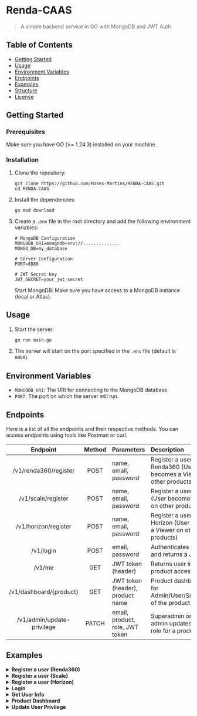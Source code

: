# Renda-CAAS 
> A simple backend service in GO with MongoDB and JWT Auth

## Table of Contents

- [Getting Started](#getting-started)
- [Usage](#usage)
- [Environment Variables](#environment-variables)
- [Endpoints](#endpoints)
- [Examples](#examples)
- [Structure](Structure.md)
- [License](LICENSE)
## Getting Started

### Prerequisites

Make sure you have GO (>= 1.24.3) installed on your machine.

### Installation

1. Clone the repository:
    ```properties
    git clone https://github.com/Moses-Martins/RENDA-CAAS.git
    cd RENDA-CAAS
    ```
2. Install the dependencies:
    ```properties
    go mod download
    ```

3. Create a `.env` file in the root directory and add the following environment variables:
    ```properties
    # MongoDB Configuration
    MONGODB_URI=mongodb+srv://..............
    MONGO_DB=my_database
   
    # Server Configuration
    PORT=8080 
    
    # JWT Secret Key
    JWT_SECRET=your_jwt_secret
    ```
    Start MongoDB: Make sure you have access to a MongoDB instance (local or Atlas).
   
## Usage

1. Start the server:
    ```sh
    go run main.go
    ```
2. The server will start on the port specified in the `.env` file (default is `8080`).

## Environment Variables

- `MONGODB_URI`: The URI for connecting to the MongoDB database.
- `PORT`: The port on which the server will run.



## Endpoints

Here is a list of all the endpoints and their respective methods. You can access endpoints using tools like Postman or curl.

| Endpoint | Method | Parameters | Description |
| :------: | :----: | :--------- | :---------- |
| /v1/renda360/register |	POST | name, email, password | Register a user for Renda360 (User becomes a Viewer on other products) |
| /v1/scale/register | POST | name, email, password | Register a user for Scale (User becomes a Viewer on other products) |
| /v1/horizon/register | POST | name, email, password | Register a user for Horizon (User becomes a Viewer on other products) |
| /v1/login | POST | email, password | Authenticates a user and returns a JWT token |
| /v1/me |	GET | JWT token (header) | Returns user info and product access details |
| /v1/dashboard/{product} | GET | JWT token (header), product name | Product dashboard, only for Admin/User/SuperAdmin of the product |
| /v1/admin/update-privilege | PATCH | email, product, role, JWT token | Superadmin or product admin updates a user's role for a product |


## Examples

<details> <summary><strong>Register a user (Renda360)</strong></summary>

POST `/v1/renda360/register`

```json
{
  "name": "Jane Doe",
  "email": "jane@example.com",
  "password": "securePassword123"
}
```

</details> <details> <summary><strong>Register a user (Scale)</strong></summary>

POST `/v1/scale/register`

```json
{
  "name": "John Smith",
  "email": "john@example.com",
  "password": "anotherSecurePassword"
}
```
</details> <details> <summary><strong>Register a user (Horizon)</strong></summary>

POST `/v1/horizon/register`
```json
{
  "name": "Alice Johnson",
  "email": "alice@example.com",
  "password": "MySafePass456"
}
```
</details> <details> <summary><strong>Login</strong></summary>

POST `/v1/login`
```json
{
  "email": "jane@example.com",
  "password": "securePassword123"
}
```
✅ Response:
```json
{
  "token": "eyJhbGciOiJIUzI1NiIsInR5cCI6IkpXVCJ9..."
}
```
</details> <details> <summary><strong>Get User Info</strong></summary>

GET `/v1/me`

Headers:

`Authorization`: Bearer <JWT_TOKEN>

</details> <details> <summary><strong>Product Dashboard</strong></summary>

GET `/v1/dashboard/renda360` (or scale, horizon)

Headers:

`Authorization`: Bearer <JWT_TOKEN>

</details> <details> <summary><strong>Update User Privilege</strong></summary>

PATCH `/v1/admin/update-privilege`

Headers:

`Authorization`: Bearer <JWT_TOKEN>

Body:
```json
{
  "email": "user@example.com",
  "product": "scale",
  "role": "Admin"
}
```
</details>
